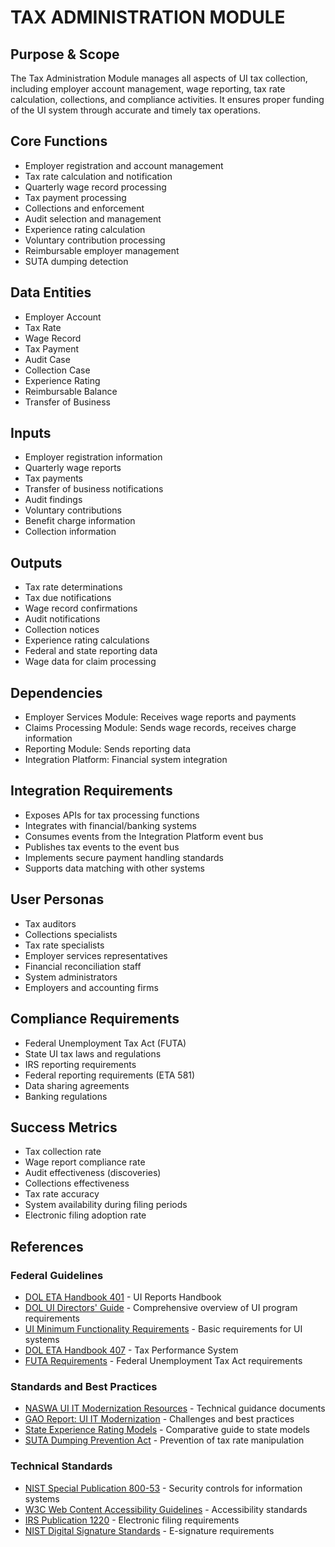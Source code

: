 # TAX ADMINISTRATION MODULE

## Purpose & Scope
The Tax Administration Module manages all aspects of UI tax collection, including employer account management, wage reporting, tax rate calculation, collections, and compliance activities. It ensures proper funding of the UI system through accurate and timely tax operations.

## Core Functions
- Employer registration and account management
- Tax rate calculation and notification
- Quarterly wage record processing
- Tax payment processing
- Collections and enforcement
- Audit selection and management
- Experience rating calculation
- Voluntary contribution processing
- Reimbursable employer management
- SUTA dumping detection

## Data Entities
- Employer Account
- Tax Rate
- Wage Record
- Tax Payment
- Audit Case
- Collection Case
- Experience Rating
- Reimbursable Balance
- Transfer of Business

## Inputs
- Employer registration information
- Quarterly wage reports
- Tax payments
- Transfer of business notifications
- Audit findings
- Voluntary contributions
- Benefit charge information
- Collection information

## Outputs
- Tax rate determinations
- Tax due notifications
- Wage record confirmations
- Audit notifications
- Collection notices
- Experience rating calculations
- Federal and state reporting data
- Wage data for claim processing

## Dependencies
- Employer Services Module: Receives wage reports and payments
- Claims Processing Module: Sends wage records, receives charge information
- Reporting Module: Sends reporting data
- Integration Platform: Financial system integration

## Integration Requirements
- Exposes APIs for tax processing functions
- Integrates with financial/banking systems
- Consumes events from the Integration Platform event bus
- Publishes tax events to the event bus
- Implements secure payment handling standards
- Supports data matching with other systems

## User Personas
- Tax auditors
- Collections specialists
- Tax rate specialists
- Employer services representatives
- Financial reconciliation staff
- System administrators
- Employers and accounting firms

## Compliance Requirements
- Federal Unemployment Tax Act (FUTA)
- State UI tax laws and regulations
- IRS reporting requirements
- Federal reporting requirements (ETA 581)
- Data sharing agreements
- Banking regulations

## Success Metrics
- Tax collection rate
- Wage report compliance rate
- Audit effectiveness (discoveries)
- Collections effectiveness
- Tax rate accuracy
- System availability during filing periods
- Electronic filing adoption rate

## References

### Federal Guidelines
- [DOL ETA Handbook 401](https://oui.doleta.gov/dmstree/handbooks/401/401_toc.asp) - UI Reports Handbook
- [DOL UI Directors' Guide](https://oui.doleta.gov/unemploy/pdf/directorguide.pdf) - Comprehensive overview of UI program requirements
- [UI Minimum Functionality Requirements](https://www.dol.gov/agencies/eta/advisories) - Basic requirements for UI systems
- [DOL ETA Handbook 407](https://oui.doleta.gov/dmstree/handbooks/407/407_toc.asp) - Tax Performance System
- [FUTA Requirements](https://www.irs.gov/pub/irs-pdf/p15.pdf) - Federal Unemployment Tax Act requirements

### Standards and Best Practices
- [NASWA UI IT Modernization Resources](https://www.naswa.org/resources) - Technical guidance documents
- [GAO Report: UI IT Modernization](https://www.gao.gov/products/gao-12-957) - Challenges and best practices
- [State Experience Rating Models](https://oui.doleta.gov/unemploy/pdf/uilawcompar/2023/financing.pdf) - Comparative guide to state models
- [SUTA Dumping Prevention Act](https://www.gpo.gov/fdsys/pkg/PLAW-108publ295/pdf/PLAW-108publ295.pdf) - Prevention of tax rate manipulation

### Technical Standards
- [NIST Special Publication 800-53](https://csrc.nist.gov/publications/detail/sp/800-53/rev-5/final) - Security controls for information systems
- [W3C Web Content Accessibility Guidelines](https://www.w3.org/WAI/standards-guidelines/wcag/) - Accessibility standards
- [IRS Publication 1220](https://www.irs.gov/pub/irs-pdf/p1220.pdf) - Electronic filing requirements
- [NIST Digital Signature Standards](https://csrc.nist.gov/publications/detail/fips/186/5/final) - E-signature requirements